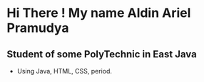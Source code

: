 # Hi There ! My name Aldin Ariel Pramudya

## Student of some PolyTechnic in East Java
- Using Java, HTML, CSS, period.
